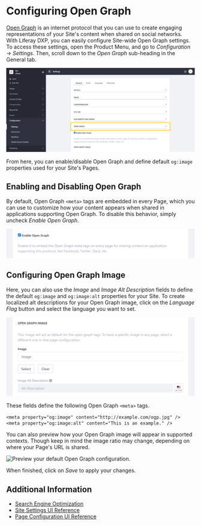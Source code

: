 # Configuring Open Graph

[Open Graph](https://ogp.me/) is an internet protocol that you can use to create engaging representations of your Site's content when shared on social networks. With Liferay DXP, you can easily configure Site-wide Open Graph settings. To access these settings, open the Product Menu, and go to *Configuration* &rarr; *Settings*. Then, scroll down to the *Open Graph* sub-heading in the General tab.

![Configure Site-wide Open Graph settings in the General tab of your Site's settings.](./configuring-open-graph/images/01.png)

From here, you can enable/disable Open Graph and define default `og:image` properties used for your Site's Pages.

## Enabling and Disabling Open Graph

By default, Open Graph `<meta>` tags are embedded in every Page, which you can use to customize how your content appears when shared in applications supporting Open Graph. To disable this behavior, simply uncheck *Enable Open Graph*.

![Enable or disable embedded Open Graph tags in your Site's Pages.](./configuring-open-graph/images/02.png)

## Configuring Open Graph Image

Here, you can also use the *Image* and *Image Alt Description* fields to define the default `og:image` and `og:image:alt` properties for your Site. To create localized alt descriptions for your Open Graph image, click on the *Language Flag* button and select the language you want to set.

![Define the default og:image and og:image:alt properties used for your Site.](./configuring-open-graph/images/03.png)

These fields define the following Open Graph `<meta>` tags.

```
<meta property="og:image" content="http://example.com/ogp.jpg" />
<meta property="og:image:alt" content="This is an example." />
```

<!-- Pending Jorge's input...
```
<meta property="og:image:secure_url" content="https://secure.example.com/ogp.jpg" />
<meta property="og:image:type" content="image/jpeg" />
<meta property="og:image:width" content="400" />
<meta property="og:image:height" content="300" />
``` -->

You can also preview how your Open Graph image will appear in supported contexts. Though keep in mind the image ratio may change, depending on where your Page's URL is shared.

![Preview your default Open Graph configuration.](./configuring-open-graph/images/05.png)

When finished, click on *Save* to apply your changes.

## Additional Information

* [Search Engine Optimization](./../optimizing-sites/search_engine_optimization.html)
* [Site Settings UI Reference](./site-settings-ui-reference.md)
* [Page Configuration UI Reference](./../creating-pages/page-settings/page-configuration-ui-reference.md)

